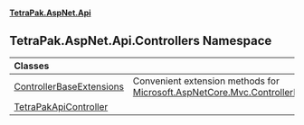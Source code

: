 #### [TetraPak.AspNet.Api](index.md 'index')
## TetraPak.AspNet.Api.Controllers Namespace

| Classes | |
| :--- | :--- |
| [ControllerBaseExtensions](TetraPak_AspNet_Api_Controllers_ControllerBaseExtensions.md 'TetraPak.AspNet.Api.Controllers.ControllerBaseExtensions') | Convenient extension methods for [Microsoft.AspNetCore.Mvc.ControllerBase](https://docs.microsoft.com/en-us/dotnet/api/Microsoft.AspNetCore.Mvc.ControllerBase 'Microsoft.AspNetCore.Mvc.ControllerBase').<br/> |
| [TetraPakApiController](TetraPak_AspNet_Api_Controllers_TetraPakApiController.md 'TetraPak.AspNet.Api.Controllers.TetraPakApiController') |  |
